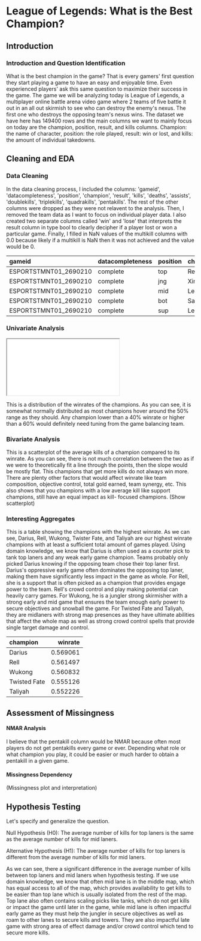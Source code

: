 # League of Legends: What is the Best Champion?

## Introduction
### Introduction and Question Identification
What is the best champion in the game? That is every gamers' first question they start playing a game to have an easy and enjoyable time. Even experienced players' ask this same question to maximize their success in the game. The game we will be analyzing today is League of Legends, a multiplayer online battle arena video game where 2 teams of five battle it out in an all out skirmish to see who can destroy the enemy's nexus. The first one who destroys the opposing team's nexus wins. The dataset we have here has 149400 rows and the main columns we want to mainly focus on today are the champion, position, result, and kills columns. Champion: the name of character, position: the role played, result: win or lost, and kills: the amount of individual takedowns.

## Cleaning and EDA
### Data Cleaning
In the data cleaning process, I included the columns: 'gameid', 'datacompleteness', 'position', 'champion', 'result', 'kills', 'deaths', 'assists', 'doublekills', 'triplekills', 'quadrakills', 'pentakills'. The rest of the other columns were dropped as they were not relavent to the analysis. Then, I removed the team data as I want to focus on individual player data. I also created two separate columns called 'win' and 'lose' that interprets the result column in type bool to clearly decipher if a player lost or won a particular game. Finally, I filled in NaN values of the multikill columns with 0.0 because likely if a multikill is NaN then it was not achieved and the value would be 0.

| gameid                | datacompleteness   | position   | champion   |   result |   kills |   deaths |   assists |   doublekills |   triplekills |   quadrakills |   pentakills | win   | lose   |
|:----------------------|:-------------------|:-----------|:-----------|---------:|--------:|---------:|----------:|--------------:|--------------:|--------------:|-------------:|:------|:-------|
| ESPORTSTMNT01_2690210 | complete           | top        | Renekton   |        0 |       2 |        3 |         2 |             0 |             0 |             0 |            0 | False | True   |
| ESPORTSTMNT01_2690210 | complete           | jng        | Xin Zhao   |        0 |       2 |        5 |         6 |             0 |             0 |             0 |            0 | False | True   |
| ESPORTSTMNT01_2690210 | complete           | mid        | LeBlanc    |        0 |       2 |        2 |         3 |             0 |             0 |             0 |            0 | False | True   |
| ESPORTSTMNT01_2690210 | complete           | bot        | Samira     |        0 |       2 |        4 |         2 |             0 |             0 |             0 |            0 | False | True   |
| ESPORTSTMNT01_2690210 | complete           | sup        | Leona      |        0 |       1 |        5 |         6 |             0 |             0 |             0 |            0 | False | True   |

### Univariate Analysis
<iframe src="univariate.html"></iframe>

This is a distribution of the winrates of the champions. As you can see, it is somewhat normally distributed as most champions hover around the 50% range as they should. Any champion lower than a 40% winrate or higher than a 60% would definitely need tuning from the game balancing team.

### Bivariate Analysis
This is a scatterplot of the average kills of a champion compared to its winrate. As you can see, there is not much correlation between the two as if we were to theoretically fit a line through the points, then the slope would be mostly flat. This champions that get more kills do not always win more. There are plenty other factors that would affect winrate like team composition, objective control, total gold earned, team synergy, etc. This also shows that you champions with a low average kill like support champions, still have an equal impact as kill- focused champions. (Show scatterplot)

### Interesting Aggregates
This is a table showing the champions with the highest winrate. As we can see, Darius, Rell, Wukong, Twister Fate, and Taliyah are our highest winrate champions with at least a sufficient total amount of games played. Using domain knowledge, we know that Darius is often used as a counter pick to tank top laners and any weak early game champion. Teams probably only picked Darius knowing if the opposing team chose their top laner first. Darius's oppressive early game often dominates the opposing top laner, making them have significantly less impact in the game as whole. For Rell, she is a support that is often picked as a champion that provides engage power to the team. Rell's crowd control and play making potential can heavily carry games. For Wukong, he is a jungler strong skirmisher with a strong early and mid game that ensures the team enough early power to secure objectives and snowball the game. For Twisted Fate and Taliyah, they are midlaners with strong map presences as they have ultimate abilities that affect the whole map as well as strong crowd control spells that provide single target damage and control.

| champion     |   winrate |
|:-------------|----------:|
| Darius       |  0.569061 |
| Rell         |  0.561497 |
| Wukong       |  0.560832 |
| Twisted Fate |  0.555126 |
| Taliyah      |  0.552226 |

## Assessment of Missingness
#### NMAR Analysis
I believe that the pentakill column would be NMAR because often most players do not get pentakills every game or ever. Depending what role or what champion you play, it could be easier or much harder to obtain a pentakill in a given game.
#### Missingness Dependency
(Missingness plot and interpretation)

## Hypothesis Testing
Let's specify and generalize the question. 

Null Hypothesis (H0): The average number of kills for top laners is the same as the average number of kills for mid laners.

Alternative Hypothesis (H1): The average number of kills for top laners is different from the average number of kills for mid laners.

As we can see, there a significant difference in the average number of kills between top laners and mid laners when hypothesis testing. If we use domain knowledge, we know that often mid lane is in the middle map, which has equal access to all of the map, which provides availability to get kills to be easier than top lane which is usually isolated from the rest of the map. Top lane also often contains scaling picks like tanks, which do not get kills or impact the game until later in the game, while mid lane is often impactful early game as they must help the jungler in secure objectives as well as roam to other lanes to secure kills and towers. They are also impactful late game with strong area of effect damage and/or crowd control which tend to secure more kills.
